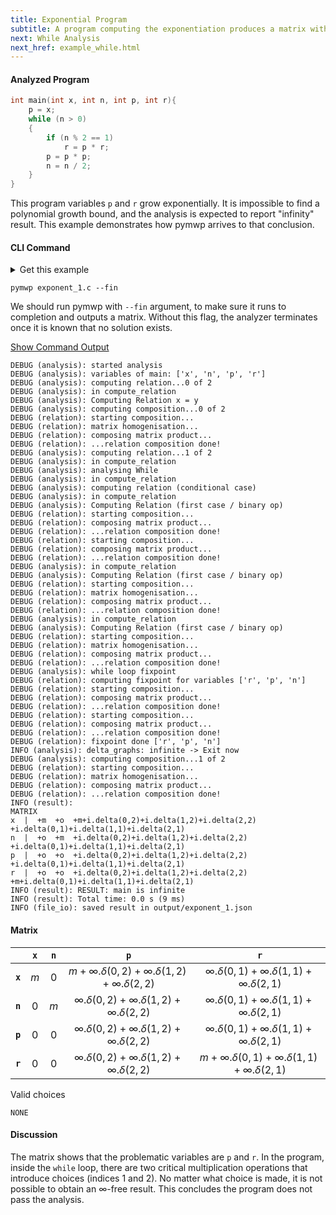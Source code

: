 ```yaml
---
title: Exponential Program
subtitle: A program computing the exponentiation produces a matrix with infinite coefficient, no matter the choices.
next: While Analysis
next_href: example_while.html
---
```


#### Analyzed Program

```C
int main(int x, int n, int p, int r){
    p = x;
    while (n > 0)
    {
        if (n % 2 == 1)
            r = p * r;
        p = p * p;
        n = n / 2;
    }
}
```

This program variables `p` and `r` grow exponentially.
It is impossible to find a polynomial growth bound, and the analysis is expected to report "infinity" result.
This example demonstrates how pymwp arrives to that conclusion.


#### CLI Command

<details>
<summary>Get this example</summary>

```console
wget https://raw.githubusercontent.com/statycc/pymwp/main/c_files/infinite/exponent_1.c
```
</details>

```console
pymwp exponent_1.c --fin
```

We should run pymwp with `--fin` argument, to make sure it runs to completion and outputs a matrix. 
Without this flag, the analyzer terminates once it is known that no solution exists.


<p>
  <a class="btn btn-outline-secondary" data-bs-toggle="collapse" 
    href="#outputLog" role="button" aria-expanded="false"
    aria-controls="outputLog">
    Show Command Output
  </a>
</p>
<div class="collapse" id="outputLog"><div class="card card-body">

```
DEBUG (analysis): started analysis
DEBUG (analysis): variables of main: ['x', 'n', 'p', 'r']
DEBUG (analysis): computing relation...0 of 2
DEBUG (analysis): in compute_relation
DEBUG (analysis): Computing Relation x = y
DEBUG (analysis): computing composition...0 of 2
DEBUG (relation): starting composition...
DEBUG (relation): matrix homogenisation...
DEBUG (relation): composing matrix product...
DEBUG (relation): ...relation composition done!
DEBUG (analysis): computing relation...1 of 2
DEBUG (analysis): in compute_relation
DEBUG (analysis): analysing While
DEBUG (analysis): in compute_relation
DEBUG (analysis): computing relation (conditional case)
DEBUG (analysis): in compute_relation
DEBUG (analysis): Computing Relation (first case / binary op)
DEBUG (relation): starting composition...
DEBUG (relation): composing matrix product...
DEBUG (relation): ...relation composition done!
DEBUG (relation): starting composition...
DEBUG (relation): composing matrix product...
DEBUG (relation): ...relation composition done!
DEBUG (analysis): in compute_relation
DEBUG (analysis): Computing Relation (first case / binary op)
DEBUG (relation): starting composition...
DEBUG (relation): matrix homogenisation...
DEBUG (relation): composing matrix product...
DEBUG (relation): ...relation composition done!
DEBUG (analysis): in compute_relation
DEBUG (analysis): Computing Relation (first case / binary op)
DEBUG (relation): starting composition...
DEBUG (relation): matrix homogenisation...
DEBUG (relation): composing matrix product...
DEBUG (relation): ...relation composition done!
DEBUG (analysis): while loop fixpoint
DEBUG (relation): computing fixpoint for variables ['r', 'p', 'n']
DEBUG (relation): starting composition...
DEBUG (relation): composing matrix product...
DEBUG (relation): ...relation composition done!
DEBUG (relation): starting composition...
DEBUG (relation): composing matrix product...
DEBUG (relation): ...relation composition done!
DEBUG (relation): fixpoint done ['r', 'p', 'n']
INFO (analysis): delta_graphs: infinite -> Exit now
DEBUG (analysis): computing composition...1 of 2
DEBUG (relation): starting composition...
DEBUG (relation): matrix homogenisation...
DEBUG (relation): composing matrix product...
DEBUG (relation): ...relation composition done!
INFO (result): 
MATRIX
x  |  +m  +o  +m+i.delta(0,2)+i.delta(1,2)+i.delta(2,2)  +i.delta(0,1)+i.delta(1,1)+i.delta(2,1)
n  |  +o  +m  +i.delta(0,2)+i.delta(1,2)+i.delta(2,2)  +i.delta(0,1)+i.delta(1,1)+i.delta(2,1)
p  |  +o  +o  +i.delta(0,2)+i.delta(1,2)+i.delta(2,2)  +i.delta(0,1)+i.delta(1,1)+i.delta(2,1)
r  |  +o  +o  +i.delta(0,2)+i.delta(1,2)+i.delta(2,2)  +m+i.delta(0,1)+i.delta(1,1)+i.delta(2,1)
INFO (result): RESULT: main is infinite
INFO (result): Total time: 0.0 s (9 ms)
INFO (file_io): saved result in output/exponent_1.json
```
</div></div>

#### Matrix

|         | `x` | `n` |                             `p`                              |                             `r`                              |
|---------|:---:|:---:|:------------------------------------------------------------:|:------------------------------------------------------------:|
| **`x`** | $m$ | $0$ | $m+\infty.\delta(0,2)+\infty.\delta(1,2)+\infty.\delta(2,2)$ |  $\infty.\delta(0,1)+\infty.\delta(1,1)+\infty.\delta(2,1)$  |
| **`n`** | $0$ | $m$ |  $\infty.\delta(0,2)+\infty.\delta(1,2)+\infty.\delta(2,2)$  |  $\infty.\delta(0,1)+\infty.\delta(1,1)+\infty.\delta(2,1)$  |
| **`p`** | $0$ | $0$ |  $\infty.\delta(0,2)+\infty.\delta(1,2)+\infty.\delta(2,2)$  |  $\infty.\delta(0,1)+\infty.\delta(1,1)+\infty.\delta(2,1)$  |
| **`r`** | $0$ | $0$ |  $\infty.\delta(0,2)+\infty.\delta(1,2)+\infty.\delta(2,2)$  | $m+\infty.\delta(0,1)+\infty.\delta(1,1)+\infty.\delta(2,1)$ |

Valid choices

```
NONE
```


#### Discussion

The matrix shows that the problematic variables  are `p` and `r`. 
In the program, inside the `while` loop, there are two critical multiplication operations that introduce choices (indices 1 and 2).
No matter what choice is made, it is not possible to obtain an $\infty$-free result.
This concludes the program does not pass the analysis.
